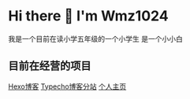# Hi there 👋 I'm Wmz1024
我是一个目前在读小学五年级的一个小学生 是一个小小白
## 目前在经营的项目
[Hexo博客](https://blog.w03.cc)
[Typecho博客分站](https://tc.w03.cc)
[个人主页](https://w03.cc)

<!--
**wmz1024/wmz1024** is a ✨ _special_ ✨ repository because its `README.md` (this file) appears on your GitHub profile.

Here are some ideas to get you started:

- 🔭 I’m currently working on ...
- 🌱 I’m currently learning ...
- 👯 I’m looking to collaborate on ...
- 🤔 I’m looking for help with ...
- 💬 Ask me about ...
- 📫 How to reach me: ...
- 😄 Pronouns: ...
- ⚡ Fun fact: ...
-->

